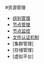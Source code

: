 #资源管理

* [组别管理](groupmanagement.md)
* [节点管理](node_mangement.md)
* [节点监控](node_monitor.md)
* [文件认证机制](file_authentication_mechanism.md)
* [集群管理]
* [存储管理]
* [虚拟平台]